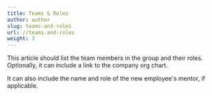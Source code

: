 ```yaml
---
title: Teams & Roles
author: author
slug: teams-and-roles
url: //teams-and-roles
weight: 3
---
```


This article should list the team members in the group and their roles. Optionally, it can include a link to the company org chart.

It can also include the name and role of the new employee's mentor, if applicable.
